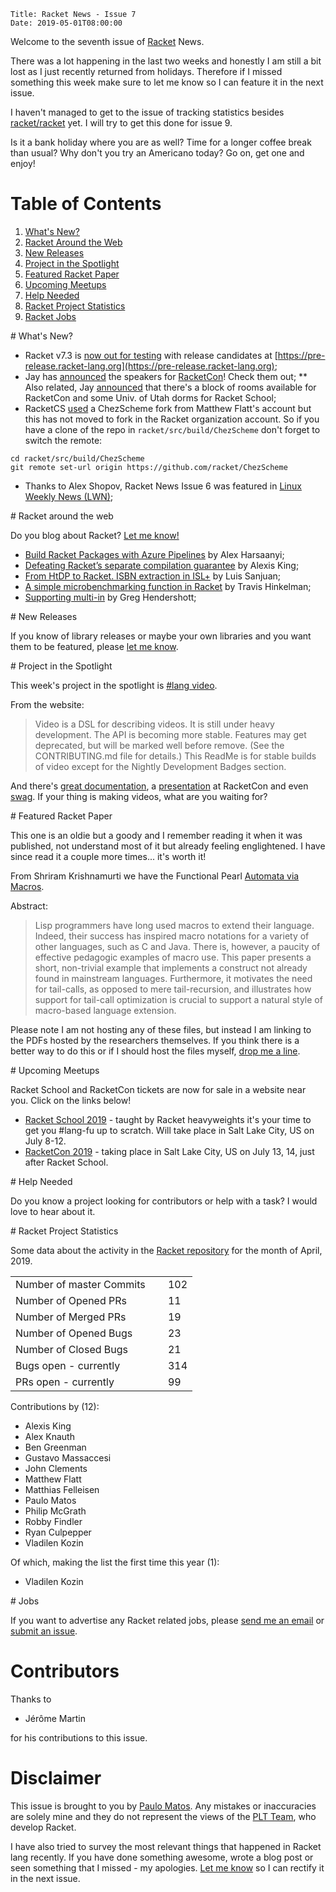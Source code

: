     Title: Racket News - Issue 7
    Date: 2019-05-01T08:00:00

Welcome to the seventh issue of [Racket](https://www.racket-lang.org) News. 

There was a lot happening in the last two weeks and honestly I am still a bit lost as I just recently returned from holidays. Therefore if I missed something this week make sure to let me know so I can feature it in the next issue.

I haven't managed to get to the issue of tracking statistics besides [racket/racket](https://github.com/racket/racket) yet. I will try to get this done for issue 9.

Is it a bank holiday where you are as well? Time for a longer coffee break than usual? Why don't you try an Americano today? Go on, get one and enjoy!

# Table of Contents

1. [What's New?](#whatsnew)
2. [Racket Around the Web](#aroundtheweb)
3. [New Releases](#newreleases)
4. [Project in the Spotlight](#spotlight)
5. [Featured Racket Paper](#featuredpaper)
6. [Upcoming Meetups](#meetups)
7. [Help Needed](#helpneeded)
8. [Racket Project Statistics](#stats)
9. [Racket Jobs](#jobs)

<div id='whatsnew'/>
# What's New?

* Racket v7.3 is [now out for testing](https://groups.google.com/d/msg/racket-dev/peLKYQz6IDI/RkGFVJ3_AgAJ) with release candidates at [https://pre-release.racket-lang.org](https://pre-release.racket-lang.org);
* Jay has [announced](https://groups.google.com/d/msg/racket-users/-twSI6Rxtbw/Sp3lHyCRBgAJ) the speakers for [RacketCon](https://con.racket-lang.org/)! Check them out;
** Also related, Jay [announced](https://groups.google.com/d/msg/racket-users/-uLG0rihCdE/hdkvT_MECAAJ) that there's a block of rooms available for RacketCon and some Univ. of Utah dorms for Racket School;
* RacketCS [used](https://groups.google.com/d/msg/racket-dev/1cgE5Y10xvc/fhxC-sI8CgAJ) a ChezScheme fork from Matthew Flatt's account but this has not moved to fork in the Racket organization account. So if you have a clone of the repo in `racket/src/build/ChezScheme` don't forget to switch the remote:
```
cd racket/src/build/ChezScheme
git remote set-url origin https://github.com/racket/ChezScheme
```
* Thanks to Alex Shopov, Racket News Issue 6 was featured in [Linux Weekly News (LWN)](https://lwn.net/Articles/785683/);

<div id='aroundtheweb'/>
# Racket around the web

Do you blog about Racket? [Let me know!](mailto:pmatos@linki.tools)

* [Build Racket Packages with Azure Pipelines](https://alex-hhh.github.io/2019/04/build-racket-packages-with-azure-pipelines.html) by Alex Harsaanyi;
* [Defeating Racket’s separate compilation guarantee](https://lexi-lambda.github.io/blog/2019/04/21/defeating-racket-s-separate-compilation-guarantee/) by Alexis King;
* [From HtDP to Racket. ISBN extraction in ISL+](https://los-pajaros-de-hogano.blogspot.com/2019/04/from-htdp-to-racket-isbn-extraction-in.html) by Luis Sanjuan;
* [A simple microbenchmarking function in Racket](https://www.travishinkelman.com/post/microbenchmarking-in-r-and-racket/) by Travis Hinkelman;
* [Supporting multi-in](https://www.greghendershott.com/2019/04/supporting-multi-in.html) by Greg Hendershott;

<div id='newreleases'/>
# New Releases

If you know of library releases or maybe your own libraries and you want them to be featured, please [let me know](mailto:pmatos@linki.tools).

<div id='spotlight'/>
# Project in the Spotlight

This week's project in the spotlight is [#lang video](https://lang.video).

From the website:
> Video is a DSL for describing videos. It is still under heavy development. The API is becoming more stable. Features may get deprecated, but will be marked well before remove. (See the CONTRIBUTING.md file for details.) This ReadMe is for stable builds of video except for the Nightly Development Badges section.

And there's [great documentation](https://docs.racket-lang.org/video@video/index.html), a [presentation](https://www.youtube.com/watch?v=OZXslNVaCOQ) at RacketCon and even [swag](https://www.redbubble.com/people/leifandersen/works/30461319-video-lang-swag?p=t-shirt). If your thing is making videos, what are you waiting for?

<div id='featuredpaper'/>
# Featured Racket Paper

This one is an oldie but a goody and I remember reading it when it was published, not understand most of it but already feeling englightened. I have since read it a couple more times... it's worth it!

From Shriram Krishnamurti we have the Functional Pearl [Automata via Macros](https://cs.brown.edu/~sk/Publications/Papers/Published/sk-automata-macros/paper.pdf).

Abstract:

> Lisp programmers have long used macros to extend their language. Indeed, their success has inspired macro notations for a variety of other languages, such as C and Java. There is, however, a paucity of effective pedagogic examples of macro use. This paper presents a short, non-trivial example that implements a construct not already found in mainstream languages. Furthermore, it motivates the need for tail-calls, as opposed to mere tail-recursion, and illustrates how support for tail-call optimization is crucial to support a natural style of macro-based language extension.

Please note I am not hosting any of these files, but instead I am linking to the PDFs hosted by the researchers themselves. If you think there is a better way to do this or if I should host the files myself, [drop me a line](mailto:pmatos@linki.tools).

<div id='meetups'/>
# Upcoming Meetups

Racket School and RacketCon tickets are now for sale in a website near you. Click on the links below!

* [Racket School 2019](https://school.racket-lang.org/) - taught by Racket heavyweights it's your time to get you #lang-fu up to scratch. Will take place in Salt Lake City, US on July 8-12.
* [RacketCon 2019](https://con.racket-lang.org/) - taking place in Salt Lake City, US on July 13, 14, just after Racket School.

<div id='helpneeded'/>
# Help Needed

Do you know a project looking for contributors or help with a task? I would love to hear about it.

<div id='stats'/>
# Racket Project Statistics

Some data about the activity in the [Racket repository](https://github.com/racket/racket) for the month of April, 2019.

<table>
<tr><td>Number of master Commits</td><td>&nbsp;</td>   <td>102</td></tr>
<tr><td>Number of Opened PRs</td><td>&nbsp;</td>       <td>11</td></tr>
<tr><td>Number of Merged PRs</td><td>&nbsp;</td>       <td>19</td></tr>
<tr><td>Number of Opened Bugs</td><td>&nbsp;</td>      <td>23</td></tr>
<tr><td>Number of Closed Bugs</td><td>&nbsp;</td>      <td>21</td></tr>
<tr><td>Bugs open - currently</td><td>&nbsp;</td>      <td>314</td></tr>
<tr><td>PRs open - currently</td><td>&nbsp;</td>       <td>99</td></tr>
</table>

Contributions by (12):

* Alexis King
* Alex Knauth
* Ben Greenman
* Gustavo Massaccesi
* John Clements
* Matthew Flatt
* Matthias Felleisen
* Paulo Matos
* Philip McGrath
* Robby Findler
* Ryan Culpepper
* Vladilen Kozin

Of which, making the list the first time this year (1):

* Vladilen Kozin

<div id='jobs'/>
# Jobs

If you want to advertise any Racket related jobs, please [send me an email](mailto:pmatos@linki.tools) or [submit an issue](https://github.com/racket-news/racket-news.github.io-src/issues).

# Contributors

Thanks to 

* Jérôme Martin

for his contributions to this issue.

# Disclaimer

This issue is brought to you by [Paulo Matos](mailto:pmatos@linki.tools). Any mistakes or inaccuracies are solely mine and
they do not represent the views of the [PLT Team](http://www.racket-lang.org/team.html), who develop Racket.

I have also tried to survey the most relevant things that happened in Racket lang recently. If you have done something awesome, wrote a blog post or seen something that I missed - my apologies. [Let me know](mailto:pmatos@linki.tools) so I can rectify it in the next issue.
